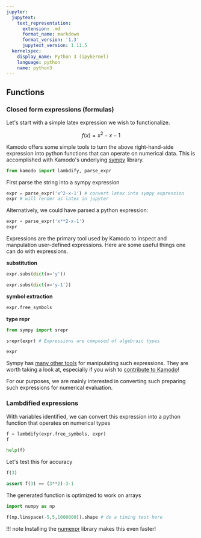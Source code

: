 ```yaml
---
jupyter:
  jupytext:
    text_representation:
      extension: .md
      format_name: markdown
      format_version: '1.3'
      jupytext_version: 1.11.5
  kernelspec:
    display_name: Python 3 (ipykernel)
    language: python
    name: python3
---
```


## Functions

### Closed form expressions (formulas)


Let's start with a simple latex expression we wish to functionalize.

$$ f(x) = x^2-x-1 $$


Kamodo offers some simple tools to turn the above right-hand-side expression into python functions that can operate on numerical data. This is accomplished with Kamodo's underlying [sympy](https://www.sympy.org/en/index.html) library.

```python
from kamodo import lambdify, parse_expr
```

First parse the string into a sympy expression

```python
expr = parse_expr('x^2-x-1') # convert latex into sympy expression
expr # will render as latex in jupyter
```

Alternatively, we could have parsed a python expression:

```python
expr = parse_expr('x**2-x-1')
expr
```

Expressions are the primary tool used by Kamodo to inspect and manpulation user-defined expressions. Here are some useful things one can do with expressions.


**substitution**

```python
expr.subs(dict(x='y'))
```

```python
expr.subs(dict(x='y-1'))
```

**symbol extraction**

```python
expr.free_symbols
```

**type repr**

```python
from sympy import srepr

srepr(expr) # Expressions are composed of algebraic types
```

```python
expr
```

Sympy has [many other tools](https://docs.sympy.org/latest/tutorial/basic_operations.html) for manipulating such expressions. They are worth taking a look at, especially if you wish to [contribute to Kamodo](https://github.com/EnsembleGovServices/kamodo-core/blob/master/CONTRIBUTING.md)!

For our purposes, we are mainly interested in converting such preparing such expressions for numerical evaluation.


### Lambdified expressions


With variables identified, we can convert this expression into a python function that operates on numerical types

```python
f = lambdify(expr.free_symbols, expr)
f
```

```python
help(f)
```

Let's test this for accuracy

```python
f(3)
```

```python
assert f(3) == (3**2)-3-1
```

The generated function is optimized to work on arrays

```python
import numpy as np

f(np.linspace(-5,5,1000000)).shape # do a timing test here
```

!!! note
    Installing the [numexpr](https://github.com/pydata/numexpr) library makes this even faster!

